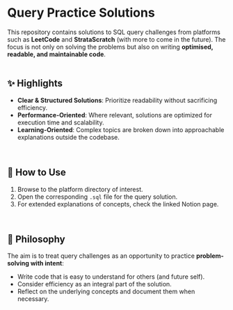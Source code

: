 # Query Practice Solutions
This repository contains solutions to SQL query challenges from platforms such as **LeetCode** and **StrataScratch** (with more to come in the future). The focus is not only on solving the problems but also on writing **optimised, readable, and maintainable code**.  
<br>

## ✨ Highlights  
- **Clear & Structured Solutions**: Prioritize readability without sacrificing efficiency.  
- **Performance-Oriented**: Where relevant, solutions are optimized for execution time and scalability.  
- **Learning-Oriented**: Complex topics are broken down into approachable explanations outside the codebase.  
<br>

## 🚀 How to Use  
1. Browse to the platform directory of interest.  
2. Open the corresponding `.sql` file for the query solution.  
3. For extended explanations of concepts, check the linked Notion page.  
<br>

## 📖 Philosophy  
The aim is to treat query challenges as an opportunity to practice **problem-solving with intent**:  
- Write code that is easy to understand for others (and future self).  
- Consider efficiency as an integral part of the solution.  
- Reflect on the underlying concepts and document them when necessary.  
